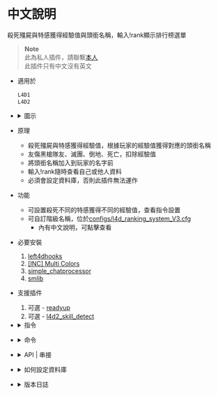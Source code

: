 # 中文說明
殺死殭屍與特感獲得經驗值與頭銜名稱，輸入!rank顯示排行榜選單

> __Note__
<br/>此為私人插件，請聯繫[本人](https://github.com/fbef0102/Game-Private_Plugin#私人插件列表-private-plugins-list)
<br/>此插件只有中文沒有英文

* 適用於
	```
	L4D1
	L4D2
	```

* <details><summary>圖示</summary>

	* 打開 Rank System 選單
	<br/>![l4d_ranking_system_V3_1](image/l4d_ranking_system_V3_1.jpg)
	* 玩家聊天時，名子前面給予Rank稱號
	<br/>![l4d_ranking_system_V3_2](image/l4d_ranking_system_V3_2.jpg)
	* 自訂Rank階級
	<br/>![l4d_ranking_system_V3_3](image/l4d_ranking_system_V3_3.jpg)
	* 支援跨伺服器儲存資料庫
	<br/>![l4d_ranking_system_V3_4](image/l4d_ranking_system_V3_4.jpg)
</details>

* 原理
	* 殺死殭屍與特感獲得經驗值，根據玩家的經驗值獲得對應的頭銜名稱
	* 友傷黑槍隊友、滅團、倒地、死亡，扣除經驗值
	* 將頭銜名稱加入到玩家的名字前
	* 輸入!rank隨時查看自己或他人資料
	* 必須會設定資料庫，否則此插件無法運作

* 功能
	* 可設置殺死不同的特感獲得不同的經驗值，查看指令設置
	* 可自訂階級名稱，位於[configs/l4d_ranking_system_V3.cfg](configs/l4d_ranking_system_V3.cfg)
		* 內有中文說明，可點擊查看

* 必要安裝
	1. [left4dhooks](https://forums.alliedmods.net/showthread.php?t=321696)
	2. [[INC] Multi Colors](https://github.com/fbef0102/L4D1_2-Plugins/releases/tag/Multi-Colors)
	3. [simple_chatprocessor](https://github.com/fbef0102/Sourcemod-Plugins/tree/main/simple_chatprocessor)
	4. [smlib](https://github.com/fbef0102/L4D1_2-Plugins/releases/tag/smlib-Colors)

* 支援插件
	1. 可選 - [readyup](/L4D_插件/Server_伺服器/readyup)
	2. 可選 - [l4d2_skill_detect](https://github.com/fbef0102/L4D1_2-Plugins/tree/master/l4d2_skill_detect)

* <details><summary>指令</summary>

	* cfg/sourcemod/l4d_ranking_system.cfg
		```php
		// 0=插件關閉, 1=插件開啟.
		l4d_ranking_system_allow "1"

		// 至少需要X位真人玩家在倖存者與特感隊伍才能獲得經驗值.
		l4d_ranking_system_player_require "2"

		// 儲存經驗值、稱號、排行系統的資料庫設定. (支援 MySQL & SQLite)
		l4d_ranking_system_database "rank"

		// 殺死Smoker所獲得的經驗值 (0=關閉)
		l4d_ranking_system_smoker_killed "5"

		// 殺死Boomer所獲得的經驗值 (0=關閉)
		l4d_ranking_system_boomer_illed "3"

		// 殺死Hunter所獲得的經驗值 (0=關閉)
		l4d_ranking_system_hunter_killed "4"

		// 空爆Hunter所獲得的戰力值 (0=關閉)
		// 需安裝插件l4d2_skill_detect by Harry
		l4d_ranking_system_hunter_skeeted "8"

		// 殺死Jockey所獲得的經驗值 (0=關閉)
		l4d_ranking_system_jockey_killed "6"

		// 空爆Jockey所獲得的戰力值 (0=關閉)
		// 需安裝插件l4d2_skill_detect by Harry
		l4d_ranking_system_jockey_skeeted "12"

		// 殺死Charger所獲得的經驗值 (0=關閉)
		l4d_ranking_system_charger_killed "7"

		// 秒殺衝鋒的Charger所獲得的戰力值 (0=關閉)
		// 需安裝插件l4d2_skill_detect by Harry
		l4d_ranking_system_charger_leveled "14"

		// 殺死Spitter所獲得的經驗值 (0=關閉)
		l4d_ranking_system_spitter_killed "3"

		// 殺死Witch所獲得的經驗值 (0=關閉)
		l4d_ranking_system_witch_killed "100"

		// 殺死Tank所獲得的經驗值 (0=關閉)
		l4d_ranking_system_tank_killed "30"

		// 殺死普通感染者所獲得的經驗值 (0=關閉)
		l4d_ranking_system_zombie_killed "1"

		// 當殺死 1=Smoker, 2=Boomer, 4=Hunter, 8=Spitter, 16=Jockey, 32=Charger, 64=Tank, 128=Witch, 256=普通感染者時 提示獲得經驗值. 數字相加起來 (0=關閉提示, 511=全部)
		l4d_ranking_system_zombie_notify_flag "511"

		// 當玩家 1=連線進服後, 2=離開伺服器時, 4=加入倖存者時 提示所有人該玩家的排名. 數字相加起來 (0=關閉提示, 7=全部)
		l4d_ranking_system_join_leave_notify_flag "7"

		// 玩家在聊天室框聊天時，1=玩家名稱會加上稱號，0=玩家名稱不加稱號
		l4d_ranking_system_rank_display_name "1"

		// '經驗排行榜' 顯示多少個排名玩家?
		l4d_ranking_system_top_rank_numbers "200"

		// 為1時，玩家進來後自動顯示Rank面板
		l4d_ranking_system_join_display_hud "1"

		// 團滅損失XX經驗值. (0=關閉)
		l4d_ranking_system_survivor_mission_lost "50"

		// 倖存者倒地損失XX經驗值. (0=關閉)
		l4d_ranking_system_survivor_incap "50"

		// 倖存者死亡損失XX經驗值. (0=關閉)
		l4d_ranking_system_survivor_death "50"

		// 友傷黑死隊友損失XX經驗值. (0=關閉)
		l4d_ranking_system_survivor_ff_kill "200"

		// 倖存者攻擊隊友損失友傷乘上X倍的經驗值. (0=關閉)
		l4d_ranking_system_survivor_ff_multi "2"
		```
</details>

* <details><summary>命令</summary>

	* **打開 Rank System 選單**
		```php
		sm_rank
		sm_rankmenu
		sm_rk
		```
</details>

* <details><summary>API | 串接</summary>

	* [l4d_ranking_system.inc](scripting\include\l4d_ranking_system.inc)
		```php
		library name: l4d_ranking_system
		```
</details>

* <details><summary>如何設定資料庫</summary>

	* 以下方法二選一
		1. MySQL: 支援跨伺服器，儲值經驗值，設定指令 ```l4d_ranking_system_database "rank"```，然後設定文件 ```sourcemod/configs/databases.cfg```
			```php
			// 資料庫中自動創建表格，名稱是 "Ranking_System_V3"
			"rank"
			{
				"driver"			"default"
				"host"				"x.x.x.x"
				"database"			"yourdatabase"
				"user"				"youruser"
				"pass"				"yourpass"
				"port"				"yourport"
			}
			```
			
		2. SQLite: 本地資料庫，設定指令 ```l4d_ranking_system_database "rank"```，然後設定文件 ```sourcemod/configs/databases.cfg```
			```php
			// 自動創建檔案: sourcemod/data/sqlite/rank_system.sq3
			"rank"
			{
				"driver"			"sqlite"
				"database"			"rank_system"
			}
			```
</details>

* <details><summary>版本日誌</summary>

	* v1.7h (2024-8-3)
		* Require simple_chatprocessor 1.8h or above

	* v1.6h (2024-7-18)
		* Add l4d2_skill_detect
		* Update database, add field "hunter_skeet", "jockey_skeet", "charger_level" 

	* v1.5h (2024-2-28)
		* Replace OnClientPutInServer with OnClientPostAdminCheck to fix client can't load data from database

	* v1.4h (2024-1-20)
		* Compatible with simple-chatcolors by harry
		* Add API

	* v1.3h (2023-12-10)
		* Detect ff damage if incap teammate
		* 數據庫顯示中文

	* v1.2h (2023-6-16)
		* Delete l4d2_skill_detect

	* v1.1h (2023-6-15)
		* Add smlib and simple_chatprocessor

	* v1.0h (2023-5-12)
		* Initial Release
</details>
